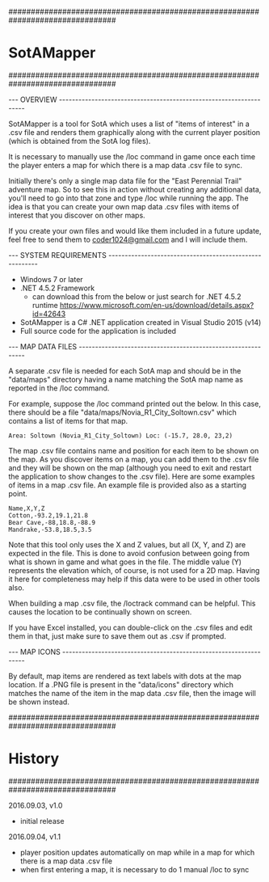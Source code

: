 ################################################################################
# SotAMapper
################################################################################

--- OVERVIEW -------------------------------------------------------------------

SotAMapper is a tool for SotA which uses a list of "items of interest" in a .csv
file and renders them graphically along with the current player position (which
is obtained from the SotA log files).

It is necessary to manually use the /loc command in game once each time the
player enters a map for which there is a map data .csv file to sync.

Initially there's only a single map data file for the "East Perennial Trail"
adventure map.  So to see this in action without creating any additional data,
you'll need to go into that zone and type /loc while running the app.  The idea
is that you can create your own map data .csv files with items of interest that
you discover on other maps.

If you create your own files and would like them included in a future update,
feel free to send them to coder1024@gmail.com and I will include them.

--- SYSTEM REQUIREMENTS --------------------------------------------------------

- Windows 7 or later
- .NET 4.5.2 Framework
   - can download this from the below or just search for .NET 4.5.2 runtime
     https://www.microsoft.com/en-us/download/details.aspx?id=42643
- SotAMapper is a C# .NET application created in Visual Studio 2015 (v14)
- Full source code for the application is included

--- MAP DATA FILES -------------------------------------------------------------

A separate .csv file is needed for each SotA map and should be in the
"data/maps" directory having a name matching the SotA map name as reported in
the /loc command.

For example, suppose the /loc command printed out the below.  In this case,
there should be a file "data/maps/Novia_R1_City_Soltown.csv" which contains
a list of items for that map.

```
Area: Soltown (Novia_R1_City_Soltown) Loc: (-15.7, 28.0, 23,2)
```

The map .csv file contains name and position for each item to be shown on the
map.  As you discover items on a map, you can add them to the .csv file and
they will be shown on the map (although you need to exit and restart the
application to show changes to the .csv file).  Here are some examples of items
in a map .csv file.  An example file is provided also as a starting point.

```
Name,X,Y,Z
Cotton,-93.2,19.1,21.8
Bear Cave,-88,18.8,-88.9
Mandrake,-53.8,18.5,3.5
```

Note that this tool only uses the X and Z values, but all (X, Y, and Z) are
expected in the file.  This is done to avoid confusion between going from what
is shown in game and what goes in the file.  The middle value (Y) represents
the elevation which, of course, is not used for a 2D map.  Having it here
for completeness may help if this data were to be used in other tools also.

When building a map .csv file, the /loctrack command can be helpful.  This
causes the location to be continually shown on screen.

If you have Excel installed, you can double-click on the .csv files and edit
them in that, just make sure to save them out as .csv if prompted.

--- MAP ICONS ------------------------------------------------------------------

By default, map items are rendered as text labels with dots at the map location.
If a .PNG file is present in the "data/icons" directory which matches the name
of the item in the map data .csv file, then the image will be shown instead.

################################################################################
# History
################################################################################

2016.09.03, v1.0
- initial release

2016.09.04, v1.1
- player position updates automatically on map while in a map for which there is
  a map data .csv file
- when first entering a map, it is necessary to do 1 manual /loc to sync
